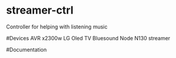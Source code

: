 # streamer-ctrl
Controller for helping with listening music

#Devices
AVR x2300w
LG Oled TV
Bluesound Node N130 streamer

#Documentation

